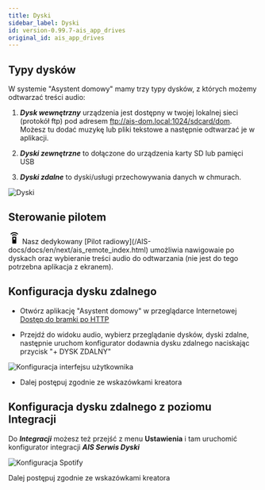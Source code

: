 ```yaml
---
title: Dyski
sidebar_label: Dyski
id: version-0.99.7-ais_app_drives
original_id: ais_app_drives
---
```


## Typy dysków

W systemie "Asystent domowy" mamy trzy typy dysków, z których możemy odtwarzać treści audio:

1. ***Dysk wewnętrzny*** urządzenia jest dostępny w twojej lokalnej sieci (protokół ftp) pod adresem ftp://ais-dom.local:1024/sdcard/dom. Możesz tu dodać muzykę lub pliki tekstowe a następnie odtwarzać je w aplikacji.


2. ***Dyski zewnętrzne*** to dołączone do urządzenia karty SD lub pamięci USB


3. ***Dyski zdalne*** to dyski/usługi przechowywania danych w chmurach.

![Dyski](/AIS-docs/img/en/frontend/drives_all.png)

## Sterowanie pilotem

<svg style="width:24px;height:24px" viewBox="0 0 24 24">
    <path fill="#000000" d="M12,0C8.96,0 6.21,1.23 4.22,3.22L5.63,4.63C7.26,3 9.5,2 12,2C14.5,2 16.74,3 18.36,4.64L19.77,3.23C17.79,1.23 15.04,0 12,0M7.05,6.05L8.46,7.46C9.37,6.56 10.62,6 12,6C13.38,6 14.63,6.56 15.54,7.46L16.95,6.05C15.68,4.78 13.93,4 12,4C10.07,4 8.32,4.78 7.05,6.05M12,15A2,2 0 0,1 10,13A2,2 0 0,1 12,11A2,2 0 0,1 14,13A2,2 0 0,1 12,15M15,9H9A1,1 0 0,0 8,10V22A1,1 0 0,0 9,23H15A1,1 0 0,0 16,22V10A1,1 0 0,0 15,9Z" />
</svg>
Nasz dedykowany [Pilot radiowy](/AIS-docs/docs/en/next/ais_remote_index.html) umożliwia nawigowaie po dyskach oraz wybieranie treści audio do odtwarzania (nie jest do tego potrzebna aplikacja z ekranem).


## Konfiguracja dysku zdalnego


* Otwórz aplikację "Asystent domowy" w przeglądarce Internetowej [Dostęp do bramki po HTTP](/AIS-docs/docs/en/ais_bramka_remote_http)

* Przejdź do widoku audio, wybierz przeglądanie dysków, dyski zdalne, następnie uruchom konfigurator dodawnia dysku zdalnego naciskając przycisk "+ DYSK ZDALNY"

![Konfiguracja interfejsu użytkownika](/AIS-docs/img/en/frontend/add_new_remote_drive.png)

* Dalej postępuj zgodnie ze wskazówkami kreatora


## Konfiguracja dysku zdalnego z poziomu Integracji

Do ***Integracji*** możesz też przejść z menu **Ustawienia** i tam uruchomić konfigurator integracji ***AIS Serwis Dyski***

![Konfiguracja Spotify](/AIS-docs/img/en/frontend/drives_config_1.png)


Dalej postępuj zgodnie ze wskazówkami kreatora
